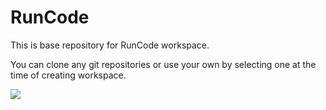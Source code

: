 # RunCode

This is base repository for RunCode workspace.

You can clone any git repositories or use your own by selecting one at the time of creating workspace.

[![](https://runcode-app-public.s3.amazonaws.com/images/dark_btn.png)](https://runcode.io)
